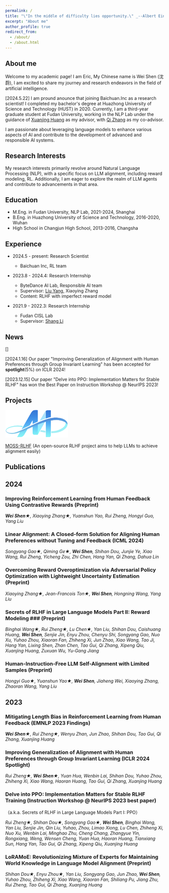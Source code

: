 ```yaml
---
permalink: /
title: "\"In the middle of difficulty lies opportunity.\" _--Albert Einstein_"
excerpt: "About me"
author_profile: true
redirect_from: 
  - /about/
  - /about.html
---
```


## About me

Welcome to my academic page! I am Eric, My Chinese name is Wei Shen (沈蔚), I am excited to share my journey and research endeavors in the field of artificial intelligence.

[2024.5.22] I am pround anounce that joining Baichuan.Inc as a research scientist!
I completed my bachelor's degree at Huazhong University of Science and Technology (HUST) in 2020. Currently, I am a third-year graduate student at Fudan University, working in the NLP Lab under the guidance of [Xuanjing Huang](https://xuanjing-huang.github.io/) as my advisor, with [Qi Zhang](http://qizhang.info/)  as my co-advisor.

I am passionate about leveraging language models to enhance various aspects of AI and contribute to the development of advanced and responsible AI systems. 

## Research Interests
My research interests primarily revolve around Natural Language Processing (NLP), with a specific focus on LLM alignment, including reward modeling, RL. Additionally, I am eager to explore the realm of LLM agents and contribute to advancements in that area.

## Education
* M.Eng. in Fudan University, NLP Lab, 2021-2024, Shanghai
  <!-- * advisor: [Xuanjing Huang](https://scholar.google.com/citations?user=AnBUn0QAAAAJ&hl=en), and co-advisor [Qi Zhang](http://qizhang.info/) and [Tao Gui](https://guitaowufeng.github.io/) -->
* B.Eng. in Huazhong University of Science and Technology, 2016-2020, Wuhan
* High School in Changjun High School, 2013-2016, Changsha

## Experience
* 2024.5 - present: Research Scientist
  * Baichuan Inc, RL team
       
* 2023.8 - 2024.4: Research Internship
  * ByteDance AI Lab, Responsible AI team
  * Supervisor: [Liu Yang](http://www.yliuu.com/), Xiaoying Zhang
  * Content: RLHF with imperfect reward model
 
* 2021.9 - 2022.3: Research Internship
  * Fudan CISL Lab
  * Supervisor: [Shang Li](https://scholar.google.com/citations?user=AnBUn0QAAAAJ&hl=en)
      
## News
[]

[2024.1.16] Our paper "Improving Generalization of Alignment with Human Preferences through Group Invariant Learning" has been accepted for **spotlight**(5%) on ICLR 2024!

[2023.12.15] Our paper "Delve into PPO: Implementation Matters for Stable RLHF" has won the Best Paper on Instruction Workshop @ NeurIPS 2023!

## Projects
<img src="../images/moss_logo.png" width="200">

[MOSS-RLHF](https://openlmlab.github.io/MOSS-RLHF/) (An open-source RLHF project aims to help LLMs to achieve alignment easily)


## Publications
## 2024 ##


### Improving Reinforcement Learning from Human Feedback Using Contrastive Rewards (Preprint)

_**Wei Shen**&#9733;, Xiaoying Zhang&#9733;, Yuanshun Yao, Rui Zheng, Hongyi Guo, Yang Liu_

### Linear Alignment: A Closed-form Solution for Aligning Human Preferences without Tuning and Feedback (ICML 2024)

_Songyang Gao&#9733;, Qiming Ge&#9733;, **Wei Shen**, Shihan Dou, Junjie Ye, Xiao Wang, Rui Zheng, Yicheng Zou, Zhi Chen, Hang Yan, Qi Zhang, Dahua Lin_

### Overcoming Reward Overoptimization via Adversarial Policy Optimization with Lightweight Uncertainty Estimation (Preprint)

_Xiaoying Zhang&#9733;, Jean-Francois Ton&#9733;, **Wei Shen**, Hongning Wang, Yang Liu_

### Secrets of RLHF in Large Language Models Part II: Reward Modeling ### (Preprint)
_Binghai Wang&#9733;, Rui Zheng&#9733;, Lu Chen&#9733;, Yan Liu, Shihan Dou, Caishuang Huang, **Wei Shen**, Senjie Jin, Enyu Zhou, Chenyu Shi, Songyang Gao, Nuo Xu, Yuhao Zhou, Xiaoran Fan, Zhiheng Xi, Jun Zhao, Xiao Wang, Tao Ji, Hang Yan, Lixing Shen, Zhan Chen, Tao Gui, Qi Zhang, Xipeng Qiu, Xuanjing Huang, Zuxuan Wu, Yu-Gang Jiang_

### Human-Instruction-Free LLM Self-Alignment with Limited Samples (Preprint)

_Hongyi Guo&#9733;, Yuanshun Yao&#9733;, **Wei Shen**, Jiaheng Wei, Xiaoying Zhang, Zhaoran Wang, Yang Liu_



## 2023 ##

### Mitigating Length Bias in Reinforcement Learning from Human Feedback (EMNLP 2023 Findings)

_**Wei Shen**&#9733;, Rui Zheng&#9733;, Wenyu Zhan, Jun Zhao, Shihan Dou, Tao Gui, Qi Zhang, Xuanjing Huang_

### Improving Generalization of Alignment with Human Preferences through Group Invariant Learning (ICLR 2024 Spotlight)

_Rui Zheng&#9733;, **Wei Shen**&#9733;, Yuan Hua, Wenbin Lai,  Shihan Dou, Yuhao Zhou, Zhiheng Xi, Xiao Wang, Haoran Huang, Tao Gui, Qi Zhang, Xuanjing Huang_

### Delve into PPO: Implementation Matters for Stable RLHF Training (Instruction Workshop @ NeurIPS 2023 best paper)
（a.k.a. Secrets of RLHF in Large Language Models Part I: PPO）

_Rui Zheng&#9733;, Shihan Dou&#9733;, Songyang Gao&#9733;, **Wei Shen**, Binghai Wang, Yan Liu, Senjie Jin, Qin Liu, Yuhao, Zhou, Limao Xiong, Lu Chen, Zhiheng Xi, Nuo Xu, Wenbin Lai, Minghao Zhu, Cheng Chang, Zhangyue Yin, Rongxiang, Weng, Wensen Cheng, Yuan Hua, Haoran Huang, Tianxiang Sun, Hang Yan, Tao Gui, Qi Zhang, Xipeng Qiu, Xuanjing Huang_


### LoRAMoE: Revolutionizing Mixture of Experts for Maintaining World Knowledge in Language Model Alignment (Preprint)

_Shihan Dou&#9733;, Enyu Zhou&#9733;, Yan Liu, Songyang Gao, Jun Zhao, **Wei Shen**, Yuhao Zhou, Zhiheng Xi, Xiao Wang, Xiaoran Fan, Shiliang Pu, Jiang Zhu, Rui Zheng, Tao Gui, Qi Zhang, Xuanjing Huang_



